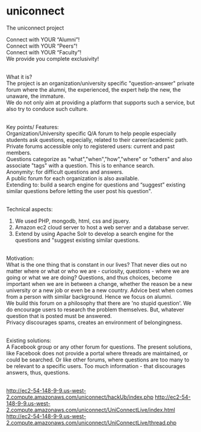 uniconnect
==========
The uniconnect project

Connect with YOUR “Alumni”!<br/>
Connect with YOUR “Peers”!<br/>
Connect with YOUR “Faculty”!<br/>
We provide you complete exclusivity!<br/><br/>

What it is?<br/>
The project is an organization/university specific "question-answer" private forum where the alumni, the experienced, the expert help the new, the unaware, the immature.<br/>
We do not only aim at providing a platform that supports such a service, but also try to conduce such culture.<br/><br/>

Key points/ Features:<br/>
Organization/University specific Q/A forum to help people especially students ask questions, especially, related to their career/academic path.<br/>
Private forums accessible only to registered users: current and past members.<br/>
Questions categorize as "what","when","how","where" or "others" and also associate "tags" with a question. This is to enhance search.<br/>
Anonymity: for difficult questions and answers.<br/>
A public forum for each organization is also available.<br/>
Extending to: build a search engine for questions and “suggest” existing similar questions before letting the user post his question".<br/><br/>

Technical aspects:<br/>
1. We used PHP, mongodb, html, css and jquery.<br/>
2. Amazon ec2 cloud server to host a web server and a database server.<br/>
3. Extend by using Apache Solr to develop a search engine for the questions and "suggest existing similar questions.<br/><br/>


Motivation:<br/>
What is the one thing that is constant in our lives? That never dies out no matter where or what or who we are - curiosity, questions - where we are going or what we are doing? Questions, and thus choices, become important when we are in between a change, whether the reason be a new university or a new job or even be a new country. Advice best when comes from a person with similar background. Hence we focus on alumni.<br/>
We build this forum on a philosophy that there are 'no stupid question'. We do encourage users to research the problem themselves. But, whatever question that is posted must be answered.<br/>
Privacy discourages spams, creates an environment of belongingness.<br/><br/>

Existing solutions:<br/>
A Facebook group or any other forum for questions. The present solutions, like Facebook does not provide a portal where threads are maintained, or could be searched. Or like other forums, where questions are too many to be relevant to a specific users. Too much information - that discourages answers, thus, questions.<br/><br/>

http://ec2-54-148-9-9.us-west-2.compute.amazonaws.com/uniconnect/hackUb/index.php
http://ec2-54-148-9-9.us-west-2.compute.amazonaws.com/uniconnect/UniConnectLive/index.html
http://ec2-54-148-9-9.us-west-2.compute.amazonaws.com/uniconnect/UniConnectLive/thread.php
